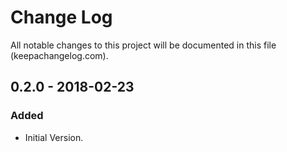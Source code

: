 # Change Log
All notable changes to this project will be documented in this file (keepachangelog.com).

## 0.2.0 - 2018-02-23
### Added
- Initial Version.
